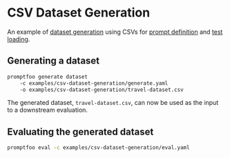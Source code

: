 # CSV Dataset Generation

An example of [dataset generation](/docs/configuration/datasets) using CSVs for [prompt definition](/docs/configuration/parameters/#prompts-as-csv) and [test loading](/docs/configuration/guide/#loading-tests-from-csv).

## Generating a dataset

```sh
promptfoo generate dataset
    -c examples/csv-dataset-generation/generate.yaml
    -o examples/csv-dataset-generation/travel-dataset.csv
```

The generated dataset, `travel-dataset.csv`, can now be used as the input to a downstream evaluation.

## Evaluating the generated dataset

```sh
promptfoo eval -c examples/csv-dataset-generation/eval.yaml
```
